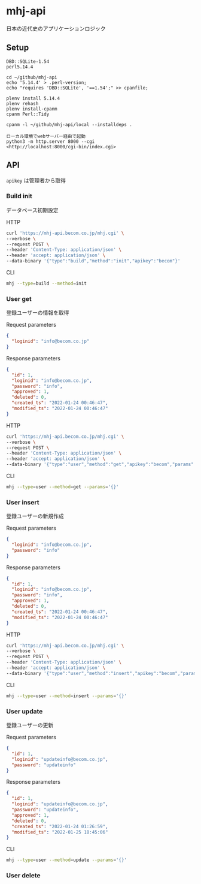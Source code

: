 # mhj-api

日本の近代史のアプリケーションロジック

## Setup

```text
DBD::SQLite-1.54
perl5.14.4

cd ~/github/mhj-api
echo '5.14.4' > .perl-version;
echo "requires 'DBD::SQLite', '==1.54';" >> cpanfile;

plenv install 5.14.4
plenv rehash
plenv install-cpanm
cpanm Perl::Tidy

cpanm -l ~/github/mhj-api/local --installdeps .

ローカル環境でwebサーバー経由で起動
python3 -m http.server 8000 --cgi
<http://localhost:8000/cgi-bin/index.cgi>
```

## API

`apikey` は管理者から取得

### Build init

データベース初期設定

HTTP

```zsh
curl 'https://mhj-api.becom.co.jp/mhj.cgi' \
--verbose \
--request POST \
--header 'Content-Type: application/json' \
--header 'accept: application/json' \
--data-binary '{"type":"build","method":"init","apikey":"becom"}'
```

CLI

```zsh
mhj --type=build --method=init
```

### User get

登録ユーザーの情報を取得

Request parameters

```json
{
  "loginid": "info@becom.co.jp"
}
```

Response parameters

```json
{
  "id": 1,
  "loginid": "info@becom.co.jp",
  "password": "info",
  "approved": 1,
  "deleted": 0,
  "created_ts": "2022-01-24 00:46:47",
  "modified_ts": "2022-01-24 00:46:47"
}
```

HTTP

```zsh
curl 'https://mhj-api.becom.co.jp/mhj.cgi' \
--verbose \
--request POST \
--header 'Content-Type: application/json' \
--header 'accept: application/json' \
--data-binary '{"type":"user","method":"get","apikey":"becom","params":{}}'
```

CLI

```zsh
mhj --type=user --method=get --params='{}'
```

### User insert

登録ユーザーの新規作成

Request parameters

```json
{
  "loginid": "info@becom.co.jp",
  "password": "info"
}
```

Response parameters

```json
{
  "id": 1,
  "loginid": "info@becom.co.jp",
  "password": "info",
  "approved": 1,
  "deleted": 0,
  "created_ts": "2022-01-24 00:46:47",
  "modified_ts": "2022-01-24 00:46:47"
}
```

HTTP

```zsh
curl 'https://mhj-api.becom.co.jp/mhj.cgi' \
--verbose \
--request POST \
--header 'Content-Type: application/json' \
--header 'accept: application/json' \
--data-binary '{"type":"user","method":"insert","apikey":"becom","params":{}}'
```

CLI

```zsh
mhj --type=user --method=insert --params='{}'
```

### User update

登録ユーザーの更新

Request parameters

```json
{
  "id": 1,
  "loginid": "updateinfo@becom.co.jp",
  "password": "updateinfo"
}
```

Response parameters

```json
{
  "id": 1,
  "loginid": "updateinfo@becom.co.jp",
  "password": "updateinfo",
  "approved": 1,
  "deleted": 0,
  "created_ts": "2022-01-24 01:26:59",
  "modified_ts": "2022-01-25 18:45:06"
}
```

CLI

```zsh
mhj --type=user --method=update --params='{}'
```

### User delete
